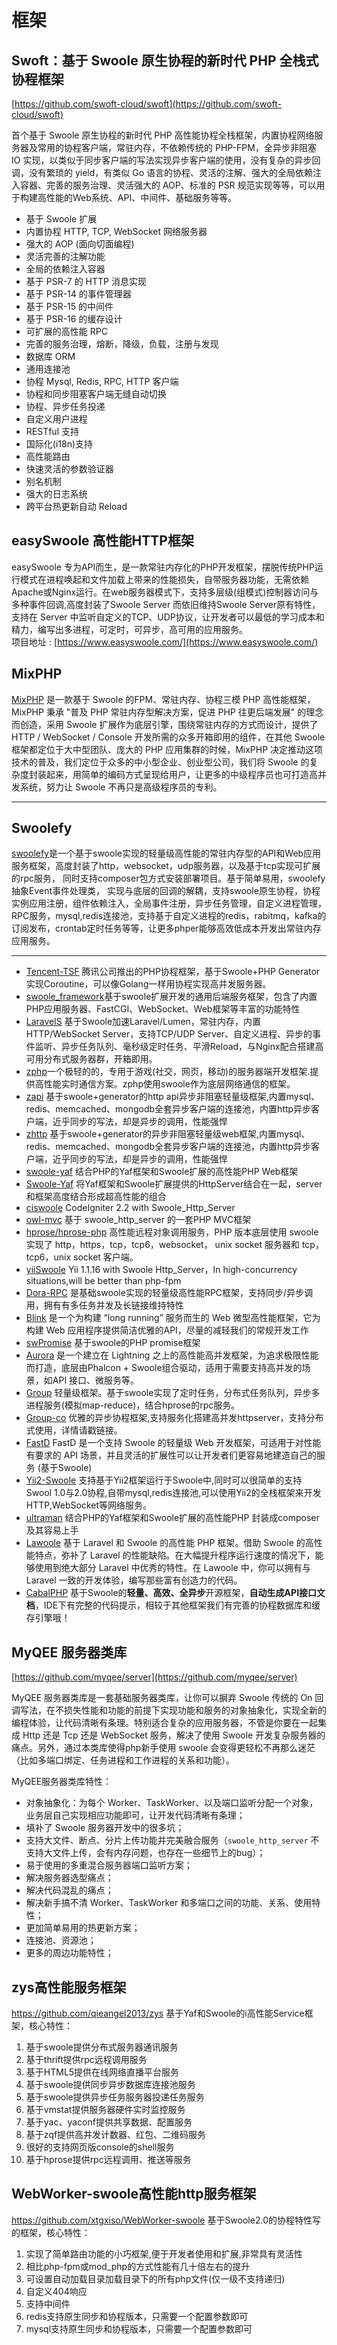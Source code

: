 # 框架

Swoft：基于 Swoole 原生协程的新时代 PHP 全栈式协程框架
----
[https://github.com/swoft-cloud/swoft](https://github.com/swoft-cloud/swoft)

首个基于 Swoole 原生协程的新时代 PHP 高性能协程全栈框架，内置协程网络服务器及常用的协程客户端，常驻内存，不依赖传统的 PHP-FPM，全异步非阻塞 IO 实现，以类似于同步客户端的写法实现异步客户端的使用，没有复杂的异步回调，没有繁琐的 yield，有类似 Go 语言的协程、灵活的注解、强大的全局依赖注入容器、完善的服务治理、灵活强大的 AOP、标准的 PSR 规范实现等等，可以用于构建高性能的Web系统、API、中间件、基础服务等等。

- 基于 Swoole 扩展
- 内置协程 HTTP, TCP, WebSocket 网络服务器
- 强大的 AOP (面向切面编程)
- 灵活完善的注解功能
- 全局的依赖注入容器
- 基于 PSR-7 的 HTTP 消息实现
- 基于 PSR-14 的事件管理器
- 基于 PSR-15 的中间件
- 基于 PSR-16 的缓存设计
- 可扩展的高性能 RPC
- 完善的服务治理，熔断，降级，负载，注册与发现
- 数据库 ORM
- 通用连接池
- 协程 Mysql, Redis, RPC, HTTP 客户端
- 协程和同步阻塞客户端无缝自动切换
- 协程、异步任务投递
- 自定义用户进程
- RESTful 支持
- 国际化(i18n)支持
- 高性能路由
- 快速灵活的参数验证器
- 别名机制
- 强大的日志系统
- 跨平台热更新自动 Reload

easySwoole 高性能HTTP框架
-----
easySwoole 专为API而生，是一款常驻内存化的PHP开发框架，摆脱传统PHP运行模式在进程唤起和文件加载上带来的性能损失，自带服务器功能，无需依赖Apache或Nginx运行。在web服务器模式下，支持多层级(组模式)控制器访问与多种事件回调,高度封装了Swoole Server 而依旧维持Swoole Server原有特性，支持在 Server 中监听自定义的TCP、UDP协议，让开发者可以最低的学习成本和精力，编写出多进程，可定时，可异步，高可用的应用服务。  
项目地址 : [https://www.easyswoole.com/](https://www.easyswoole.com/)

MixPHP
---
[MixPHP](http://www.mixphp.cn/) 是一款基于 Swoole 的FPM、常驻内存、协程三模 PHP 高性能框架，MixPHP 秉承 "普及 PHP 常驻内存型解决方案，促进 PHP 往更后端发展" 的理念而创造，采用 Swoole 扩展作为底层引擎，围绕常驻内存的方式而设计，提供了 HTTP / WebSocket / Console 开发所需的众多开箱即用的组件，在其他 Swoole 框架都定位于大中型团队、庞大的 PHP 应用集群的时候，MixPHP 决定推动这项技术的普及，我们定位于众多的中小型企业、创业型公司，我们将 Swoole 的复杂度封装起来，用简单的编码方式呈现给用户，让更多的中级程序员也可打造高并发系统，努力让 Swoole 不再只是高级程序员的专利。

---
Swoolefy
---

[swoolefy](https://github.com/bingcool/swoolefy)是一个基于swoole实现的轻量级高性能的常驻内存型的API和Web应用服务框架，高度封装了http，websocket，udp服务器，以及基于tcp实现可扩展的rpc服务， 同时支持composer包方式安装部署项目。基于简单易用，swoolefy抽象Event事件处理类， 实现与底层的回调的解耦，支持swoole原生协程，协程实例应用注册，组件依赖注入，全局事件注册，异步任务管理，自定义进程管理，RPC服务，mysql,redis连接池，支持基于自定义进程的redis，rabitmq，kafka的订阅发布，crontab定时任务等等，让更多phper能够高效低成本开发出常驻内存应用服务。

---
* [Tencent-TSF](https://github.com/tencent-php/tsf) 腾讯公司推出的PHP协程框架，基于Swoole+PHP Generator实现Coroutine，可以像Golang一样用协程实现高并发服务器。
* [swoole_framework](https://github.com/matyhtf/swoole_framework)基于swoole扩展开发的通用后端服务框架，包含了内置PHP应用服务器、FastCGI、WebSocket、Web框架等丰富的功能特性
* [LaravelS](https://github.com/hhxsv5/laravel-s) 基于Swoole加速Laravel/Lumen，常驻内存，内置HTTP/WebSocket Server，支持TCP/UDP Server、自定义进程、异步的事件监听、异步任务队列、毫秒级定时任务、平滑Reload，与Nginx配合搭建高可用分布式服务器群，开箱即用。
* [zphp](https://github.com/shenzhe/zphp)一个极轻的的，专用于游戏(社交，网页，移动)的服务器端开发框架.提供高性能实时通信方案。zphp使用swoole作为底层网络通信的框架。
* [zapi](https://github.com/keaixiaou/zapi) 基于swoole+generator的http api异步非阻塞轻量级框架,内置mysql、redis、memcached、mongodb全套异步客户端的连接池，内置http异步客户端，近乎同步的写法，却是异步的调用，性能强悍
* [zhttp](https://github.com/keaixiaou/zhttp) 基于swoole+generator的异步非阻塞轻量级web框架,内置mysql、redis、memcached、mongodb全套异步客户端的连接池，内置http异步客户端，近乎同步的写法，却是异步的调用，性能强悍
* [swoole-yaf](https://github.com/LinkedDestiny/swoole-yaf) 结合PHP的Yaf框架和Swoole扩展的高性能PHP Web框架
* [Swoole-Yaf](https://github.com/wenjun1055/swoole-yaf) 将Yaf框架和Swoole扩展提供的HttpServer结合在一起，server和框架高度结合形成超高性能的组合
* [ciswoole](https://github.com/smalleyes/ciswoole) CodeIgniter 2.2 with Swoole_Http_Server
* [owl-mvc](https://github.com/yeaha/owl-mvc) 基于 swoole_http_server 的一套PHP  MVC框架
* [hprose/hprose-php](https://github.com/hprose/hprose-php) 高性能远程对象调用服务，PHP 版本底层使用 swoole 实现了 http，https，tcp，tcp6，websocket， unix socket 服务器和 tcp，tcp6，unix socket 客户端。
* [yiiSwoole](https://github.com/kcloze/yiiSwoole) Yii 1.1.16 with Swoole Http_Server，In high-concurrency situations,will be better than php-fpm
* [Dora-RPC](https://github.com/xcl3721/Dora-RPC) 是基础swoole实现的轻量级高性能RPC框架，支持同步/异步调用，拥有有多任务并发及长链接维持特性
* [Blink](https://github.com/bixuehujin/blink) 是一个为构建 “long running” 服务而生的 Web 微型高性能框架，它为构建 Web 应用程序提供简洁优雅的API，尽量的减轻我们的常规开发工作
* [swPromise](https://github.com/coooold/swPromise) 基于swoole的PHP promise框架
* [Aurora](https://github.com/zxz054321/aurora) 是一个建立在 Lightning 之上的高性能高并发框架，为追求极限性能而打造，底层由Phalcon + Swoole组合驱动，适用于需要支持高并发的场景，如API 接口、微服务等。
* [Group](https://github.com/fucongcong/Group) 轻量级框架。基于swoole实现了定时任务，分布式任务队列，异步多进程服务(模拟map-reduce)，结合hprose的rpc服务。
* [Group-co](https://github.com/fucongcong/Group-Co) 优雅的异步协程框架,支持服务化搭建高并发httpserver，支持分布式使用，详情请戳链接。
* [FastD](https://github.com/JanHuang/fastD) FastD 是一个支持 Swoole 的轻量级 Web 开发框架，可适用于对性能有要求的 API 场景，并且灵活的扩展性可以让开发者们更容易地建造自己的服务 (基于Swoole)
* [Yii2-Swoole](https://github.com/tsingsun/yii2-swoole) 支持基于Yii2框架运行于Swoole中,同时可以很简单的支持Swool 1.0与2.0协程,自带mysql,redis连接池,可以使用Yii2的全栈框架来开发HTTP,WebSocket等网络服务。
* [ultraman](https://github.com/zoooozz/ultraman) 结合PHP的Yaf框架和Swoole扩展的高性能PHP 封装成composer 及其容易上手
* [Lawoole](https://github.com/lawoole/lawoole) 基于 Laravel 和 Swoole 的高性能 PHP 框架。借助 Swoole 的高性能特点，弥补了 Laravel 的性能缺陷。在大幅提升程序运行速度的情况下，能够使用到绝大部分 Laravel 中优秀的特性。在 Lawoole 中，你可以拥有与 Laravel 一致的开发体验，编写那些富有创造力的代码。
* [CabalPHP](https://www.cabalphp.com/) 基于Swoole的**轻量、高效、全异步**开源框架，**自动生成API接口文档**，IDE下有完整的代码提示，相较于其他框架我们有完善的协程数据库和缓存引擎哦！


MyQEE 服务器类库
-----

[https://github.com/myqee/server](https://github.com/myqee/server)

MyQEE 服务器类库是一套基础服务器类库，让你可以摒弃 Swoole 传统的 On 回调写法，在不损失性能和功能的前提下实现功能和服务的对象抽象化，实现全新的编程体验，让代码清晰有条理。特别适合复杂的应用服务器，不管是你要在一起集成 Http 还是 Tcp 还是 WebSocket 服务，解决了使用 Swoole 开发复杂服务器的痛点。另外，通过本类库使得php新手使用 swoole 会变得更轻松不再那么迷茫（比如多端口绑定、任务进程和工作进程的关系和功能）。

MyQEE服务器类库特性：

* 对象抽象化：为每个 Worker、TaskWorker、以及端口监听分配一个对象，业务层自己实现相应功能即可，让开发代码清晰有条理；
* 填补了 Swoole 服务器开发中的很多坑；
* 支持大文件、断点、分片上传功能并完美融合服务（`swoole_http_server` 不支持大文件上传，会有内存问题，也存在一些细节上的bug）；
* 易于使用的多重混合服务器端口监听方案；
* 解决服务器选型痛点；
* 解决代码混乱的痛点；
* 解决新手搞不清 Worker、TaskWorker 和多端口之间的功能、关系、使用特性；
* 更加简单易用的热更新方案；
* 连接池、资源池；
* 更多的周边功能特性；


zys高性能服务框架
-----
<https://github.com/qieangel2013/zys> 基于Yaf和Swoole的i高性能Service框架，核心特性：

1. 基于swoole提供分布式服务器通讯服务
2. 基于thrift提供rpc远程调用服务
3. 基于HTML5提供在线网络直播平台服务
4. 基于swoole提供同步异步数据库连接池服务
5. 基于swoole提供异步任务服务器投递任务服务
6. 基于vmstat提供服务器硬件实时监控服务
7. 基于yac、yaconf提供共享数据、配置服务
8. 基于zqf提供高并发计数器、红包、二维码服务
9. 很好的支持网页版console的shell服务
10. 基于hprose提供rpc远程调用、推送等服务

WebWorker-swoole高性能http服务框架
-----
<https://github.com/xtgxiso/WebWorker-swoole> 基于Swoole2.0的协程特性写的框架，核心特性：

1. 实现了简单路由功能的小巧框架,便于开发者使用和扩展,非常具有灵活性
2. 相比php-fpm或mod_php的方式性能有几十倍左右的提升
3. 可设置自动加载目录加载目录下的所有php文件(仅一级不支持递归)
4. 自定义404响应
5. 支持中间件
6. redis支持原生同步和协程版本，只需要一个配置参数即可
7. mysql支持原生同步和协程版本，只需要一个配置参数即可
